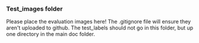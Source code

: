 ### Test_images folder
Please place the evaluation images here! The .gitignore file will ensure they aren't uploaded to github. The test_labels should not go in this folder, but up one directory in the main doc folder. 


